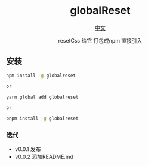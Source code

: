 <h1 align="center">globalReset</h1>
<div align="center">
<p align="center">
  <a href="./README.md">中文</a>
</p>

resetCss 给它 打包成npm 直接引入
</div>


## 安装

```bash
npm install -g globalreset 

or 

yarn global add globalreset

or 

pnpm install -g globalreset 
```

### 迭代 

* v0.0.1 发布
* v0.0.2 添加README.md
